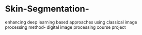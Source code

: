 # Skin-Segmentation-
enhancing deep learning based approaches using classical image processing method- digital image processing course project  
